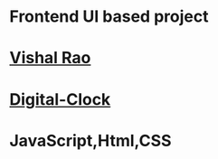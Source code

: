 # Frontend UI based project 
# [Vishal Rao](https://www.linkedin.com/in/vishal-rao-a87892163)
# [Digital-Clock](https://73vishal.github.io/Digital--Clock.github.io/)
# JavaScript,Html,CSS

